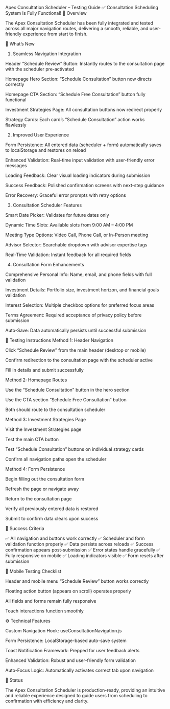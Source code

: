 Apex Consultation Scheduler – Testing Guide
✅ Consultation Scheduling System Is Fully Functional!
🎯 Overview

The Apex Consultation Scheduler has been fully integrated and tested across all major navigation routes, delivering a smooth, reliable, and user-friendly experience from start to finish.

🚀 What’s New
1. Seamless Navigation Integration

Header “Schedule Review” Button: Instantly routes to the consultation page with the scheduler pre-activated

Homepage Hero Section: “Schedule Consultation” button now directs correctly

Homepage CTA Section: “Schedule Free Consultation” button fully functional

Investment Strategies Page: All consultation buttons now redirect properly

Strategy Cards: Each card’s “Schedule Consultation” action works flawlessly

2. Improved User Experience

Form Persistence: All entered data (scheduler + form) automatically saves to localStorage and restores on reload

Enhanced Validation: Real-time input validation with user-friendly error messages

Loading Feedback: Clear visual loading indicators during submission

Success Feedback: Polished confirmation screens with next-step guidance

Error Recovery: Graceful error prompts with retry options

3. Consultation Scheduler Features

Smart Date Picker: Validates for future dates only

Dynamic Time Slots: Available slots from 9:00 AM – 4:00 PM

Meeting Type Options: Video Call, Phone Call, or In-Person meeting

Advisor Selector: Searchable dropdown with advisor expertise tags

Real-Time Validation: Instant feedback for all required fields

4. Consultation Form Enhancements

Comprehensive Personal Info: Name, email, and phone fields with full validation

Investment Details: Portfolio size, investment horizon, and financial goals validation

Interest Selection: Multiple checkbox options for preferred focus areas

Terms Agreement: Required acceptance of privacy policy before submission

Auto-Save: Data automatically persists until successful submission

🧪 Testing Instructions
Method 1: Header Navigation

Click “Schedule Review” from the main header (desktop or mobile)

Confirm redirection to the consultation page with the scheduler active

Fill in details and submit successfully

Method 2: Homepage Routes

Use the “Schedule Consultation” button in the hero section

Use the CTA section “Schedule Free Consultation” button

Both should route to the consultation scheduler

Method 3: Investment Strategies Page

Visit the Investment Strategies page

Test the main CTA button

Test “Schedule Consultation” buttons on individual strategy cards

Confirm all navigation paths open the scheduler

Method 4: Form Persistence

Begin filling out the consultation form

Refresh the page or navigate away

Return to the consultation page

Verify all previously entered data is restored

Submit to confirm data clears upon success

🧭 Success Criteria

✅ All navigation and buttons work correctly
✅ Scheduler and form validation function properly
✅ Data persists across reloads
✅ Success confirmation appears post-submission
✅ Error states handle gracefully
✅ Fully responsive on mobile
✅ Loading indicators visible
✅ Form resets after submission

📱 Mobile Testing Checklist

Header and mobile menu “Schedule Review” button works correctly

Floating action button (appears on scroll) operates properly

All fields and forms remain fully responsive

Touch interactions function smoothly

⚙️ Technical Features

Custom Navigation Hook: useConsultationNavigation.js

Form Persistence: LocalStorage-based auto-save system

Toast Notification Framework: Prepped for user feedback alerts

Enhanced Validation: Robust and user-friendly form validation

Auto-Focus Logic: Automatically activates correct tab upon navigation

🏁 Status

The Apex Consultation Scheduler is production-ready, providing an intuitive and reliable experience designed to guide users from scheduling to confirmation with efficiency and clarity.